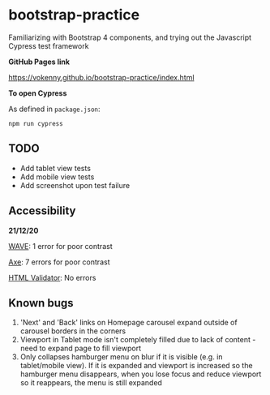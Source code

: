# bootstrap-practice
Familiarizing with Bootstrap 4 components, and trying out the Javascript Cypress test framework

<b>GitHub Pages link</b>

https://vokenny.github.io/bootstrap-practice/index.html

<b>To open Cypress</b>

As defined in `package.json`:

`npm run cypress`

## TODO
- Add tablet view tests
- Add mobile view tests
- Add screenshot upon test failure

## Accessibility
<b>21/12/20</b>

[WAVE](https://wave.webaim.org/): 1 error for poor contrast

[Axe](https://www.deque.com/axe/): 7 errors for poor contrast

[HTML Validator](https://addons.mozilla.org/en-US/firefox/addon/html-validator/): No errors

## Known bugs
1. 'Next' and 'Back' links on Homepage carousel expand outside of carousel borders in the corners
2. Viewport in Tablet mode isn't completely filled due to lack of content - need to expand page to fill viewport
3. Only collapses hamburger menu on blur if it is visible (e.g. in tablet/mobile view). If it is expanded and viewport is increased so the hamburger menu disappears, when you lose focus and reduce viewport so it reappears, the menu is still expanded